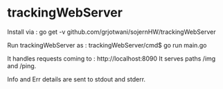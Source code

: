 # trackingWebServer
Install via :
go get -v github.com/grjotwani/sojernHW/trackingWebServer

Run trackingWebServer as :
trackingWebServer/cmd$ go run main.go

It handles requests coming to : http://localhost:8090
It serves paths /img and /ping.

Info and Err details are sent to stdout and stderr.

